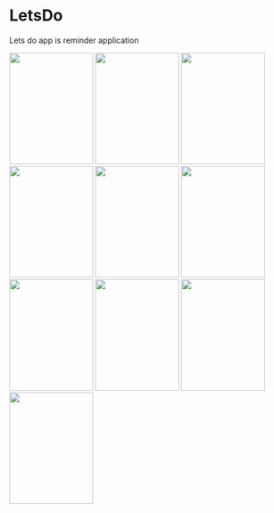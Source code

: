 # LetsDo
Lets do app is reminder application

<img src="https://cloud.githubusercontent.com/assets/12206972/13558719/8d01b0c8-e3be-11e5-92bf-696fc31302fd.png" width="150px" height="200px" />
<img src="https://cloud.githubusercontent.com/assets/12206972/13558634/68bcf7b4-e3bd-11e5-9c23-2812420fad59.png" width="150px" height="200px" />
<img src="https://cloud.githubusercontent.com/assets/12206972/13558663/c9728d26-e3bd-11e5-9130-f335c49074dc.png" width="150px" height="200px" />
<img src="https://cloud.githubusercontent.com/assets/12206972/13558339/3d9cf77e-e3b7-11e5-8334-8e8815d1421f.png" width="150px" height="200px" />
<img src="https://cloud.githubusercontent.com/assets/12206972/13558676/f3cf7c46-e3bd-11e5-9177-af7230eb34b0.png" width="150px" height="200px" />
<img src="https://cloud.githubusercontent.com/assets/12206972/13558680/0e128418-e3be-11e5-9dd9-5bfad66e18b4.png" width="150px" height="200px" />
<img src="https://cloud.githubusercontent.com/assets/12206972/13558691/27d89450-e3be-11e5-8567-434922cdc25f.png" width="150px" height="200px" />
<img src="https://cloud.githubusercontent.com/assets/12206972/13558734/ae42baa2-e3be-11e5-9ea9-79cb05e2df31.png" width="150px" height="200px" />
<img src="https://cloud.githubusercontent.com/assets/12206972/13558755/0a99b242-e3bf-11e5-813d-7633b7ff25a8.png" width="150px" height="200px" />
<img src="https://cloud.githubusercontent.com/assets/12206972/13558747/e1fc59b6-e3be-11e5-938b-d7a439667f8b.png" width="150px" height="200px" />




